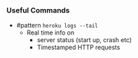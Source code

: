 ### Useful Commands
+ #pattern `heroku logs --tail`
	+ Real time info on 
		+ server status (start up, crash etc)
		+ Timestamped HTTP requests
